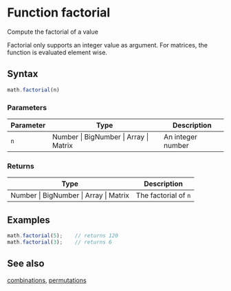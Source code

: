 # Function factorial

Compute the factorial of a value

Factorial only supports an integer value as argument.
For matrices, the function is evaluated element wise.


## Syntax

```js
math.factorial(n)
```

### Parameters

Parameter | Type | Description
--------- | ---- | -----------
`n` | Number &#124; BigNumber &#124; Array &#124; Matrix | An integer number

### Returns

Type | Description
---- | -----------
Number &#124; BigNumber &#124; Array &#124; Matrix | The factorial of `n`


## Examples

```js
math.factorial(5);    // returns 120
math.factorial(3);    // returns 6
```


## See also

[combinations](combinations.md),
[permutations](permutations.md)


<!-- Note: This file is automatically generated from source code comments. Changes made in this file will be overridden. -->
